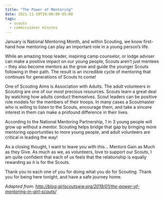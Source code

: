 ```yaml
---
title: "The Power of Mentoring"
date: 2021-11-10T19:00:00-05:00
tags:
  - scouts
  - commissioner minutes
---
```


January is National Mentoring Month, and within Scouting, we know first-hand how mentoring can play an important role in a young person’s life.

While an amazing troop leader, inspiring camp counselor, or lodge adviser can make a positive impact on our young people, Scouts aren’t just mentees – they also become mentors as the grow and guide the younger Scouts following in their path. The result is an incredible cycle of mentoring that continues for generations of Scouts to come!

One of Scouting Aims is Association with Adults. The adult volunteers in Scouting are one of our most precious resources. Scouts learn a great deal by watching how adults conduct themselves. Scout leaders can be positive role models for the members of their troops. In many cases a Scoutmaster who is willing to listen to the Scouts, encourage them, and take a sincere interest in them can make a profound difference in their lives. 

According to the National Mentoring Partnership, 1 in 3 young people will grow up without a mentor. Scouting helps bridge that gap by bringing more mentoring opportunities to more young people, and adult volunteers are critical in leading the way!

As a closing thought, I want to leave you with this… Mentors Gain as Much as they Give. As much as we, as volunteers, love to support our Scouts, I am quite confident that each of us feels that the relationship is equally rewarding as it is for the Scouts.

Thank you to each one of you for doing what you do for Scouting. Thank you for being here tonight, and have a safe journey home.

_Adapted from: http://blog.girlscoutsww.org/2019/01/the-power-of-mentoring-in-girl-scouts/_
